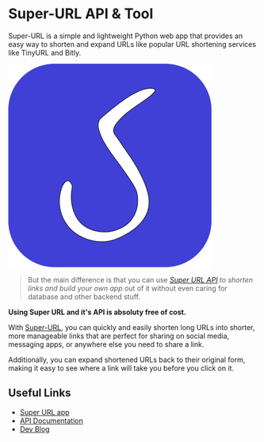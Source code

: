 # Super-URL API & Tool

Super-URL is a simple and lightweight Python web app that provides an easy way to shorten and expand URLs like popular URL shortening services like TinyURL and Bitly.

![Super URL logo](files/SUPERICON_HD.png)
> But the main difference is that you can use _[Super URL API](https://github.com/Anas-Dew/super-url/blob/main/API_Documentation.md) to shorten links and build your own app_ out of it without even caring for database and other backend stuff.

**Using Super URL and it's API is absoluty free of cost.**

With [Super-URL](http://superurl.pythonanywhere.com/), you can quickly and easily shorten long URLs into shorter, more manageable links that are perfect for sharing on social media, messaging apps, or anywhere else you need to share a link. 

Additionally, you can expand shortened URLs back to their original form, making it easy to see where a link will take you before you click on it.

## Useful Links
* [Super URL app](http://superurl.pythonanywhere.com/)
* [API Documentation](https://github.com/Anas-Dew/super-url/blob/main/API_Documentation.md)
* [Dev Blog](https://dev.to/anasdew)